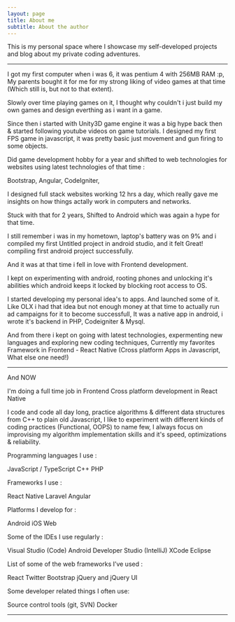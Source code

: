 ```yaml
---
layout: page
title: About me
subtitle: About the author
---
```

This is my personal space where I showcase my self-developed projects and blog about my private coding adventures.

________________________________________________________________________________________________________________________

I got my first computer when i was 6, it was pentium 4 with 256MB RAM :p, My parents bought it for me for my strong liking of video games at that time (Which still is, but not to that extent).

Slowly over time playing games on it, I thought why couldn't i just build my own games and design everthing as i want in a game.

Since then i started with Unity3D game engine it was a big hype back then & started following youtube videos on game tutorials. I designed my first FPS game in javascript, it was pretty basic just movement and gun firing to some objects.

Did game development hobby for a year and shifted to web technologies for websites using latest technologies of that time :

Bootstrap,
Angular,
CodeIgniter,

I designed full stack websites working 12 hrs a day, which really gave me insights on how things actally work in computers and networks.

Stuck with that for 2 years, Shifted to Android which was again a hype for that time.

I still remember i was in my hometown, laptop's battery was on 9% and i compiled my first Untitled project in android studio, and it felt Great! compiling first android project successfully.

And it was at that time i fell in love with Frontend development.

I kept on experimenting with android, rooting phones and unlocking it's abilities which android keeps it locked by blocking root access to OS.

I started developing my personal idea's to apps. And launched some of it. Like OLX i had that idea but not enough money at that time to actually run ad campaigns for it to become successfull, It was a native app in android, i wrote it's backend in PHP, Codeigniter & Mysql.

And from there i kept on going with latest technologies, expermenting new languages and exploring new coding techniques, Currently my favorites Framework in Frontend - React Native (Cross platform Apps in Javascript, What else one need!)

________________________________________________________________________________________________________________________


And NOW 

I'm doing a full time job in Frontend Cross platform development in React Native

I code and code all day long, practice algorithms & different data structures from C++ to plain old Javascript, I like to experiment with different kinds of coding practices (Functional, OOPS) to name few, I always focus on improvising my algorithm implementation skills and it's speed, optimizations & reliability.


Programming languages I use :

JavaScript / TypeScript
C++
PHP

Frameworks I use :

React Native
Laravel
Angular

Platforms I develop for :

Android
iOS
Web

Some of the IDEs I use regularly :

Visual Studio (Code)
Android Developer Studio (IntelliJ)
XCode
Eclipse

List of some of the web frameworks I’ve used :

React
Twitter Bootstrap
jQuery and jQuery UI

Some developer related things I often use:

Source control tools (git, SVN)
Docker

________________________________________________________________________________________________________________________







<!-- To be honest, I'm having some trouble remembering right now, so why don't you just watch [my movie](https://en.wikipedia.org/wiki/The_Princess_Bride_%28film%29) and it will answer **all** your questions. -->
